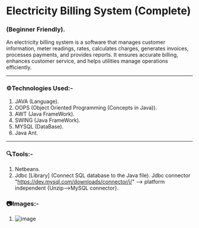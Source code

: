 # Electricity Billing System (Complete)

<h3> (Beginner Friendly).</h3>

An electricity billing system is a software that manages customer information, meter readings, rates, calculates charges, generates invoices, processes payments, and provides reports. It ensures accurate billing, enhances customer service, and helps utilities manage operations efficiently.

  <hr>
 
<h3>⚙️Technologies Used:-</h3>
  
 1) JAVA (Language).
 2) OOPS (Object Oriented Programming (Concepts in Java)).
 3) AWT (Java FrameWork).
 4) SWING (Java FrameWork).
 5) MYSQL (DataBase).
 6) Java Ant.
  <hr>

<h3>🔍Tools:-</h3>

1) Netbeans.
2)  Jdbc [Library] (Connect SQL database to the Java file). Jdbc connector "https://dev.mysql.com/downloads/connector/j/" --> platform independent
    {Unzip-->MySQL connector}.
<h3>📷Images:-</h3>

1) ![image](https://github.com/SuhaibFida/Electricity-Billing-System/assets/109733166/6c4a124f-1094-4cb3-9977-a1187cfe6a42)








